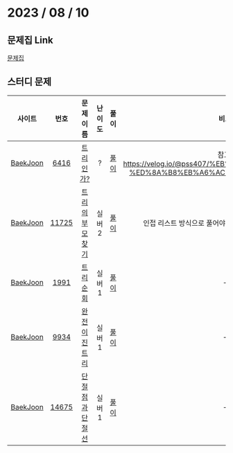 # 2023 / 08 / 10

## 문제집 Link

[문제집](https://github.com/tony9402/baekjoon/tree/main/tree)

## 스터디 문제

|                사이트                |                      번호                      |                         문제 이름                         | 난이도 |                              풀이                              |                                             비고                                             |
| :----------------------------------: | :--------------------------------------------: | :-------------------------------------------------------: | :----: | :------------------------------------------------------------: | :------------------------------------------------------------------------------------------: |
| [BaekJoon](https://www.acmicpc.net/) |  [6416](https://www.acmicpc.net/problem/6416)  |     [트리인가?](https://www.acmicpc.net/problem/6416)     |   ?    |     [풀이](../../../../BaekJoon/Solutions/6416_트리인가/)      | 참고: <https://velog.io/@pss407/%EB%B0%B1%EC%A4%806416-%ED%8A%B8%EB%A6%AC%EC%9D%B8%EA%B0%80> |
| [BaekJoon](https://www.acmicpc.net/) | [11725](https://www.acmicpc.net/problem/11725) | [트리의 부모 찾기](https://www.acmicpc.net/problem/11725) | 실버2  | [풀이](../../../../BaekJoon/Solutions/11725_트리의_부모_찾기/) |                   인접 리스트 방식으로 풀어야 메모리 초과를 피할 수 있다.                    |
| [BaekJoon](https://www.acmicpc.net/) |  [1991](https://www.acmicpc.net/problem/1991)  |     [트리 순회](https://www.acmicpc.net/problem/1991)     | 실버1  |     [풀이](../../../../BaekJoon/Solutions/1991_트리_순회/)     |                                              -                                               |
| [BaekJoon](https://www.acmicpc.net/) |  [9934](https://www.acmicpc.net/problem/9934)  |  [완전 이진 트리](https://www.acmicpc.net/problem/9934)   | 실버1  |  [풀이](../../../../BaekJoon/Solutions/9934_완전_이진_트리/)   |                                              -                                               |
| [BaekJoon](https://www.acmicpc.net/) | [14675](https://www.acmicpc.net/problem/14675) | [단절점과 단절선](https://www.acmicpc.net/problem/14675)  | 실버1  |                            [풀이]()                            |                                              -                                               |
